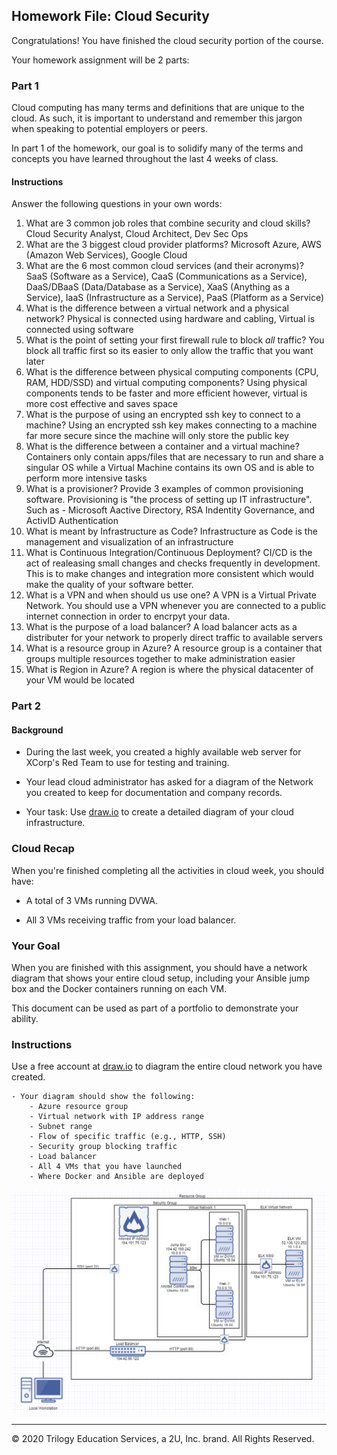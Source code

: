 ## Homework File: Cloud Security

Congratulations! You have finished the cloud security portion of the course.

Your homework assignment will be 2 parts:

### Part 1

Cloud computing has many terms and definitions that are unique to the cloud. As such, it is important to understand and remember this jargon when speaking to potential employers or peers.

In part 1 of the homework, our goal is to solidify many of the terms and concepts you have learned throughout the last 4 weeks of class.

#### Instructions

Answer the following questions in your own words:

1. What are 3 common job roles that combine security and cloud skills?
Cloud Security Analyst, Cloud Architect, Dev Sec Ops
2. What are the 3 biggest cloud provider platforms?
Microsoft Azure, AWS (Amazon Web Services), Google Cloud
3. What are the 6 most common cloud services (and their acronyms)?
SaaS (Software as a Service), CaaS (Communications as a Service), DaaS/DBaaS (Data/Database as a Service), XaaS (Anything as a Service), IaaS (Infrastructure as a Service), PaaS (Platform as a Service)
4. What is the difference between a virtual network and a physical network?
Physical is connected using hardware and cabling, Virtual is connected using software
5. What is the point of setting your first firewall rule to block _all_ traffic?
You block all traffic first so its easier to only allow the traffic that you want later
6. What is the difference between physical computing components (CPU, RAM, HDD/SSD) and virtual computing components? 
Using physical components tends to be faster and more efficient however, virtual is more cost effective and saves space
7. What is the purpose of using an encrypted ssh key to connect to a machine?
Using an encrypted ssh key makes connecting to a machine far more secure since the machine will only store the public key
8. What is the difference between a container and a virtual machine?
Containers only contain apps/files that are necessary to run and share a singular OS while a Virtual Machine contains its own OS and is able to perform more intensive tasks
9. What is a provisioner? Provide 3 examples of common provisioning software.
Provisioning is "the process of setting up IT infrastructure". Such as - Microsoft Aactive Directory, RSA Indentity Governance, and ActivID Authentication
10. What is meant by Infrastructure as Code?
Infrastructure as Code is the management and visualization of an infrastructure
11. What is Continuous Integration/Continuous Deployment?
CI/CD is the act of realeasing small changes and checks frequently in development. This is to make changes and integration more consistent which would make the quality of your software better.
12. What is a VPN and when should us use one?
A VPN is a Virtual Private Network. You should use a VPN whenever you are connected to a public internet connection in order to encrpyt your data.
13. What is the purpose of a load balancer?
A load balancer acts as a distributer for your network to properly direct traffic to available servers
14. What is a resource group in Azure?
A resource group is a container that groups multiple resources together to make administration easier
15. What is Region in Azure?
A region is where the physical datacenter of your VM would be located
### Part 2
#### Background

- During the last week, you created a highly available web server for XCorp's Red Team to use for testing and training.

- Your lead cloud administrator has asked for a diagram of the Network you created to keep for documentation and company records.

- Your task: Use [draw.io](https://app.diagrams.net/) to create a detailed diagram of your cloud infrastructure.

### Cloud Recap

When you're finished completing all the activities in cloud week, you should have:
- A total of 3 VMs running DVWA.

- All 3 VMs receiving traffic from your load balancer.

### Your Goal 

When you are finished with this assignment, you should have a network diagram that shows your entire cloud setup, including your Ansible jump box and the Docker containers running on each VM.

This document can be used as part of a portfolio to demonstrate your ability.

### Instructions

Use a free account at [draw.io](https://app.diagrams.net/) to diagram the entire cloud network you have created.

    - Your diagram should show the following:
        - Azure resource group
        - Virtual network with IP address range
        - Subnet range
        - Flow of specific traffic (e.g., HTTP, SSH)
        - Security group blocking traffic
        - Load balancer
        - All 4 VMs that you have launched 
        - Where Docker and Ansible are deployed

![](images\my-network-diagram.png)

---
© 2020 Trilogy Education Services, a 2U, Inc. brand. All Rights Reserved. 
